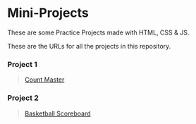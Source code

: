 # Mini-Projects
These are some Practice Projects made with HTML, CSS &amp; JS.

These are the URLs for all the projects in this repository.


### Project 1
> [Count Master](https://the-aliabdullah.github.io/Mini-Projects/Count%20Master/ "A simple Counter")

### Project 2
> [Basketball Scoreboard](https://the-aliabdullah.github.io/Mini-Projects/Basketball%20Scoreboard/ "A Scoreboard for a Basketball game")
